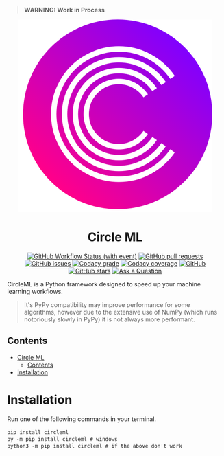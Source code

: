 > **WARNING: Work in Process**
<div align="center">

![CircleML Logo](assets/logo.svg)

# Circle ML

[![GitHub Workflow Status (with event)](https://img.shields.io/github/actions/workflow/status/tetrahedronai/circle/tests.yml?style=for-the-badge)](https://github.com/TetrahedronAI/circle/actions/)
[![GitHub pull requests](https://img.shields.io/github/issues-pr/tetrahedronai/circle?style=for-the-badge)](https://github.com/TetrahedronAI/circle/pulls)
[![GitHub issues](https://img.shields.io/github/issues/tetrahedronai/circle?style=for-the-badge)](https://github.com/TetrahedronAI/circle/issues)
[![Codacy grade](https://img.shields.io/codacy/grade/81d90174a73440b2910a64b2b4794535?style=for-the-badge)](https://app.codacy.com/gh/TetrahedronAI/circle/dashboard)
[![Codacy coverage](https://img.shields.io/codacy/coverage/81d90174a73440b2910a64b2b4794535?style=for-the-badge)](https://app.codacy.com/gh/TetrahedronAI/circle/coverage/dashboard)
[![GitHub](https://img.shields.io/github/license/tetrahedronai/circle?style=for-the-badge)](https://github.com/TetrahedronAI/circle/blob/master/LICENSE)
[![GitHub stars](https://img.shields.io/github/stars/tetrahedronai/circle?style=for-the-badge)](https://github.com/TetrahedronAI/circle/stargazers)
[![Ask a Question](https://img.shields.io/badge/Chat-Github_Discussions-8000FF?style=for-the-badge)](https://github.com/TetrahedronAI/circle/discussions)

</div>

CircleML is a Python framework designed to speed up your machine learning workflows.

> It's PyPy compatibility may improve performance for some algorithms, however due to the extensive use of NumPy (which runs notoriously slowly in PyPy) it is not always more performant.

## Contents
- [Circle ML](#circle-ml)
  - [Contents](#contents)
- [Installation](#installation)

# Installation

Run one of the following commands in your terminal.

```shell
pip install circleml
py -m pip install circleml # windows
python3 -m pip install circleml # if the above don't work
```
